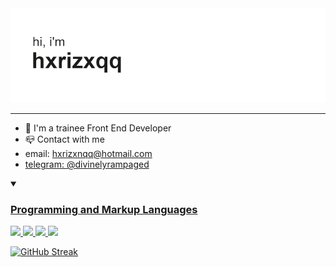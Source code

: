 <img src="header.png" alt="Header">
<hr>
<a href="https://git.io/typing-svg
<img src="https://readme-typing-svg.herokuapp.com?font=&duration=4000&pause=500&color=000000&repeat=true&width=435&lines=coding+a+websites;welcome+(%5E%2F%2F%2F%5E)" alt="Typing SVG" />
</a>

<ul>
<li>🧠 I'm a trainee Front End Developer</li>
<li>📪 Contact with me</li>
  <li>email: <a href="mailto:hxrizxnqq@hotmail.com">hxrizxnqq@hotmail.com</li>
  <li>telegram: <a href="https://t.me/divinelyrampaged">@divinelyrampaged</li>

</ul>
<details open>
<summary><h3>Programming and Markup Languages</h3></summary>
<img src="https://img.shields.io/badge/HTML-E34F26.svg?logo=html5&logoColor=white" />
<img src="https://img.shields.io/badge/CSS-1572B6.svg?logo=css3&logoColor=white" />
<img src="https://img.shields.io/badge/JavaScript-F7DF1E.svg?logo=javascript&logoColor=black" />
<img src="https://img.shields.io/badge/Markdown-000000.svg?logo=markdown&logoColor=white" />
</details>

[![GitHub Streak](https://streak-stats.demolab.com?user=hxrizxnqq&theme=transparent&hide_border=true&fire=EB7600&ring=AEC9B9&currStreakNum=173E35&sideLabels=173E35&sideNums=173E35&currStreakLabel=173E35&dates=7D9C91)](https://git.io/streak-stats) <br>

<!-- [![Top Langs](https://github-readme-stats.vercel.app/api/top-langs/?username=hxrizxnqq&langs_count=8&theme=transparent%title_color=#173e35&text_color=#173e35&icons_color=#006b5c)](https://github.com/anuraghazra/github-readme-stats) -->
